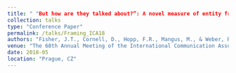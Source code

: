 ```yaml
---
title: " "But how are they talked about?”: A novel measure of entity framing in online news"
collection: talks
type: "Conference Paper"
permalink: /talks/Framing_ICA18
authors: "Fisher, J.T., Cornell, D., Hopp, F.R., Mangus, M., & Weber, R. "
venue: "The 68th Annual Meeting of the International Communication Association"
date: 2018-05
location: "Prague, CZ"
---
```

